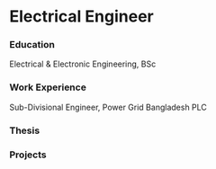 # Electrical Engineer

### Education
Electrical & Electronic Engineering, BSc

### Work Experience
Sub-Divisional Engineer, Power Grid Bangladesh PLC

### Thesis

### Projects
